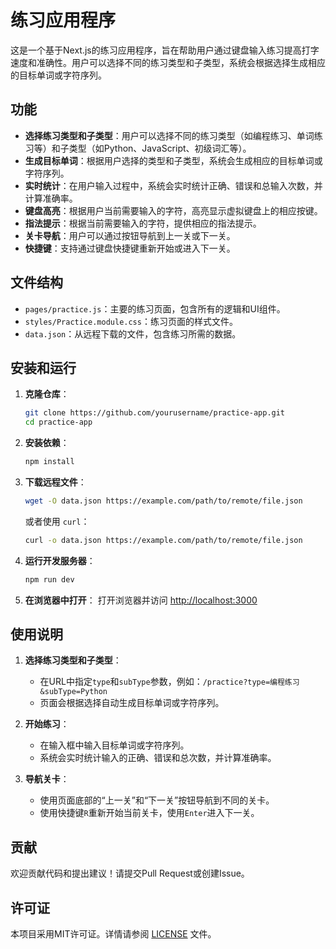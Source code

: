 # 练习应用程序

这是一个基于Next.js的练习应用程序，旨在帮助用户通过键盘输入练习提高打字速度和准确性。用户可以选择不同的练习类型和子类型，系统会根据选择生成相应的目标单词或字符序列。

## 功能

- **选择练习类型和子类型**：用户可以选择不同的练习类型（如编程练习、单词练习等）和子类型（如Python、JavaScript、初级词汇等）。
- **生成目标单词**：根据用户选择的类型和子类型，系统会生成相应的目标单词或字符序列。
- **实时统计**：在用户输入过程中，系统会实时统计正确、错误和总输入次数，并计算准确率。
- **键盘高亮**：根据用户当前需要输入的字符，高亮显示虚拟键盘上的相应按键。
- **指法提示**：根据当前需要输入的字符，提供相应的指法提示。
- **关卡导航**：用户可以通过按钮导航到上一关或下一关。
- **快捷键**：支持通过键盘快捷键重新开始或进入下一关。

## 文件结构

- `pages/practice.js`：主要的练习页面，包含所有的逻辑和UI组件。
- `styles/Practice.module.css`：练习页面的样式文件。
- `data.json`：从远程下载的文件，包含练习所需的数据。

## 安装和运行

1. **克隆仓库**：
    ```bash
    git clone https://github.com/yourusername/practice-app.git
    cd practice-app
    ```

2. **安装依赖**：
    ```bash
    npm install
    ```

3. **下载远程文件**：
    ```bash
    wget -O data.json https://example.com/path/to/remote/file.json
    ```
    或者使用 `curl`：
    ```bash
    curl -o data.json https://example.com/path/to/remote/file.json
    ```

4. **运行开发服务器**：
    ```bash
    npm run dev
    ```

5. **在浏览器中打开**：
    打开浏览器并访问 [http://localhost:3000](http://localhost:3000)

## 使用说明

1. **选择练习类型和子类型**：
    - 在URL中指定`type`和`subType`参数，例如：`/practice?type=编程练习&subType=Python`
    - 页面会根据选择自动生成目标单词或字符序列。

2. **开始练习**：
    - 在输入框中输入目标单词或字符序列。
    - 系统会实时统计输入的正确、错误和总次数，并计算准确率。

3. **导航关卡**：
    - 使用页面底部的“上一关”和“下一关”按钮导航到不同的关卡。
    - 使用快捷键`R`重新开始当前关卡，使用`Enter`进入下一关。

## 贡献

欢迎贡献代码和提出建议！请提交Pull Request或创建Issue。

## 许可证

本项目采用MIT许可证。详情请参阅 [LICENSE](LICENSE) 文件。